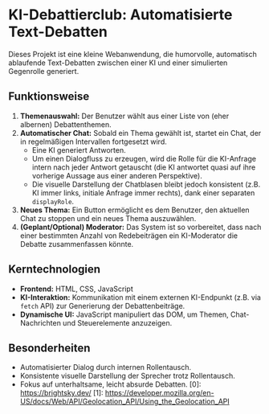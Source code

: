 # KI-Debattierclub: Automatisierte Text-Debatten

Dieses Projekt ist eine kleine Webanwendung, die humorvolle, automatisch ablaufende Text-Debatten zwischen einer KI und einer simulierten Gegenrolle generiert.

## Funktionsweise

1.  **Themenauswahl:** Der Benutzer wählt aus einer Liste von (eher albernen) Debattenthemen.
2.  **Automatischer Chat:** Sobald ein Thema gewählt ist, startet ein Chat, der in regelmäßigen Intervallen fortgesetzt wird.
    *   Eine KI generiert Antworten.
    *   Um einen Dialogfluss zu erzeugen, wird die Rolle für die KI-Anfrage intern nach jeder Antwort getauscht (die KI antwortet quasi auf ihre vorherige Aussage aus einer anderen Perspektive).
    *   Die visuelle Darstellung der Chatblasen bleibt jedoch konsistent (z.B. KI immer links, initiale Anfrage immer rechts), dank einer separaten `displayRole`.
3.  **Neues Thema:** Ein Button ermöglicht es dem Benutzer, den aktuellen Chat zu stoppen und ein neues Thema auszuwählen.
4.  **(Geplant/Optional) Moderator:** Das System ist so vorbereitet, dass nach einer bestimmten Anzahl von Redebeiträgen ein KI-Moderator die Debatte zusammenfassen könnte.

## Kerntechnologien

*   **Frontend:** HTML, CSS, JavaScript
*   **KI-Interaktion:** Kommunikation mit einem externen KI-Endpunkt (z.B. via `fetch` API) zur Generierung der Debattenbeiträge.
*   **Dynamische UI:** JavaScript manipuliert das DOM, um Themen, Chat-Nachrichten und Steuerelemente anzuzeigen.

## Besonderheiten

*   Automatisierter Dialog durch internen Rollentausch.
*   Konsistente visuelle Darstellung der Sprecher trotz Rollentausch.
*   Fokus auf unterhaltsame, leicht absurde Debatten.
[0]: https://brightsky.dev/
[1]: https://developer.mozilla.org/en-US/docs/Web/API/Geolocation_API/Using_the_Geolocation_API